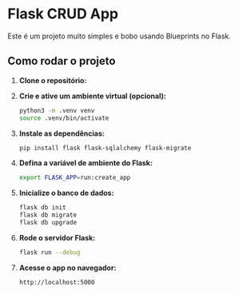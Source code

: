 # Flask CRUD App

Este é um projeto muito simples e bobo usando Blueprints no Flask.

## Como rodar o projeto

1. **Clone o repositório:**

2. **Crie e ative um ambiente virtual (opcional):**
   ```bash
   python3 -m .venv venv
   source .venv/bin/activate
   ```

3. **Instale as dependências:**
   ```bash
   pip install flask flask-sqlalchemy flask-migrate
   ```

4. **Defina a variável de ambiente do Flask:**
   ```bash
   export FLASK_APP=run:create_app
   ```

5. **Inicialize o banco de dados:**
   ```bash
   flask db init
   flask db migrate
   flask db upgrade
   ```

6. **Rode o servidor Flask:**
   ```bash
   flask run --debug
   ```

7. **Acesse o app no navegador:**
   ```
   http://localhost:5000
   ```

